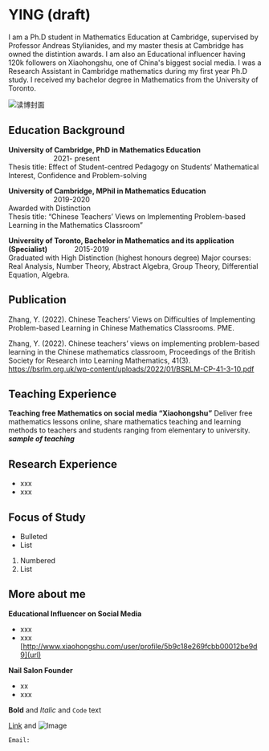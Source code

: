 # YING (draft)
I am a Ph.D student in Mathematics Education at Cambridge, supervised by Professor Andreas Stylianides, and my master thesis at Cambridge has owned the distintion awards. I am also an Educational influencer having 120k followers on Xiaohongshu, one of China's biggest social media. I was a Research Assistant in Cambridge mathematics during my first year Ph.D study. I received my bachelor degree in Mathematics from the University of Toronto.

![读博封面](https://user-images.githubusercontent.com/106698435/171744786-3e1f8337-8bb9-4c54-9e94-2767ede32206.jpg)

## Education Background
**University of Cambridge, PhD in Mathematics Education**  &emsp; &emsp; &emsp; &emsp;&emsp; &emsp; &emsp; &emsp; &emsp; &emsp; &emsp; 2021- present       
Thesis title: Effect of Student-centred Pedagogy on Students’ Mathematical Interest, Confidence and Problem-solving

**University of Cambridge, MPhil in Mathematics Education**   &emsp; &emsp;&emsp; &emsp; &emsp; &emsp; &emsp; &emsp; &emsp; &emsp; &emsp; 2019-2020        
Awarded with Distinction          
Thesis title: “Chinese Teachers’ Views on Implementing Problem-based Learning in the Mathematics Classroom”

**University of Toronto, Bachelor in Mathematics and its application (Specialist)**	 &emsp; &emsp;&emsp; 2015-2019               
Graduated with High Distinction (highest honours degree)
Major courses: Real Analysis, Number Theory, Abstract Algebra, Group Theory, Differential Equation, Algebra.
<br/>
 
## Publication
Zhang, Y. (2022). Chinese Teachers’ Views on Difficulties of Implementing Problem-based Learning in Chinese Mathematics Classrooms. PME. 

Zhang, Y. (2022). Chinese teachers’ views on implementing problem-based learning in the Chinese mathematics classroom, Proceedings of the British Society for Research into Learning Mathematics, 41(3). https://bsrlm.org.uk/wp-content/uploads/2022/01/BSRLM-CP-41-3-10.pdf
<br/>

## Teaching Experience
**Teaching free Mathematics on social media “Xiaohongshu”**
Deliver free mathematics lessons online, share mathematics teaching and learning methods to teachers and students
ranging from elementary to university.
***sample of teaching***

## Research Experience
- xxx
- xxx


## Focus of Study
- Bulleted
- List

1. Numbered
2. List

## More about me
**Educational Influencer on Social Media** 
- xxx
- xxx
[http://www.xiaohongshu.com/user/profile/5b9c18e269fcbb00012be9d9](url)

**Nail Salon Founder** 
- xx
- xxx

**Bold** and _Italic_ and `Code` text

[Link](url) and ![Image](src)
```
Email:  


